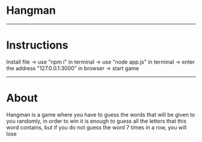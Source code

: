 # Hangman
___


# Instructions

Install file -> use "npm i" in terminal -> use "node app.js" in terminal -> enter the address "127.0.0.1:3000" in browser -> start game
____

# About 

Hangman is a game where you have to guess the words that will be given to you randomly, in order to win it is enough to guess all the letters that this word contains, but if you do not guess the word 7 times in a row, you will lose


